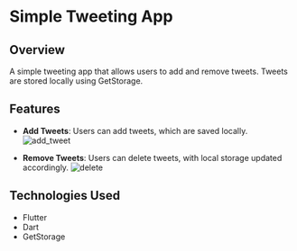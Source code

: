 # Simple Tweeting App

## Overview

A simple tweeting app that allows users to add and remove tweets. Tweets are stored locally using GetStorage.

## Features

- **Add Tweets**: Users can add tweets, which are saved locally.
  ![add_tweet](https://github.com/user-attachments/assets/38237d8f-a0a2-4e29-b071-863aebe296fc)

- **Remove Tweets**: Users can delete tweets, with local storage updated accordingly.
  ![delete](https://github.com/user-attachments/assets/9e63fbf9-c220-4e54-a48e-5fc651979932)


## Technologies Used

- Flutter
- Dart
- GetStorage
